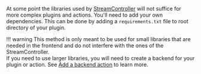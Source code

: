 At some point the libraries used by [StreamController](https://github.com/Core447/StreamController) will not suffice for more complex plugins and actions. You'll need to add your own dependencies. This can be done by adding a `requirements.txt` file to root directory of your plugin.

!!! warning
    This method is only meant to be used for small libraries that are needed in the frontend and do not interfere with the ones of the StreamController.  
    If you need to use larger libraries, you will need to create a backend for your plugin or action.
    See [Add a backend action](add_a_backend_action.md) to learn more.